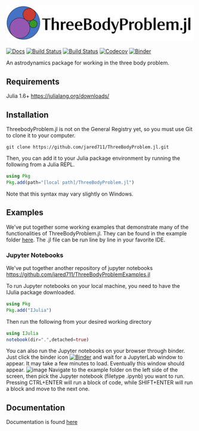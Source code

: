 ![ThreeBodyProblem.jl](docs/src/assets/banner.png)

[![Docs](https://img.shields.io/badge/docs-stable-blue.svg)](https://jared711.github.io/ThreeBodyProblem.jl/)
[![Build Status](https://travis-ci.com/jared711/ThreeBodyProblem.jl.svg?branch=master)](https://travis-ci.com/jared711/ThreeBodyProblem.jl)
[![Build Status](https://ci.appveyor.com/api/projects/status/github/jared711/ThreeBodyProblem.jl?svg=true)](https://ci.appveyor.com/project/jared711/ThreeBodyProblem-jl)
[![Codecov](https://codecov.io/gh/jared711/ThreeBodyProblem.jl/branch/master/graph/badge.svg)](https://codecov.io/gh/jared711/ThreeBodyProblem.jl)
[![Binder](https://mybinder.org/badge_logo.svg)](https://mybinder.org/v2/gh/jared711/ThreeBodyProblem.jl/master)

An astrodynamics package for working in the three body problem.

## Requirements
Julia 1.6+ https://julialang.org/downloads/

## Installation
ThreebodyProblem.jl is not on the General Registry yet, so you must use Git to clone it to your computer.
```shell
git clone https://github.com/jared711/ThreeBodyProblem.jl.git
```
Then, you can add it to your Julia package environment by running the following from a Julia REPL.
```julia
using Pkg
Pkg.add(path="[local path]/ThreeBodyProblem.jl")
```
Note that this syntax may vary slightly on Windows.

## Examples
We've put together some working examples that demonstrate many of the functionalities of ThreeBodyProblem.jl. They can be found in the example folder [here](https://github.com/jared711/ThreeBodyProblem.jl/tree/master/example). The .jl file can be run line by line in your favorite IDE.

### Jupyter Notebooks
We've put together another repository of jupyter notebooks 
https://github.com/jared711/ThreeBodyProblemExamples.jl

To run Jupyter notebooks on your local machine, you need to have the IJulia package downloaded.
```julia
using Pkg
Pkg.add("IJulia")
```
Then run the following from your desired working directory
```julia
using IJulia
notebook(dir=".",detached=true)
```

You can also run the Jupyter notebooks on your browser through binder. Just click the binder icon [![Binder](https://mybinder.org/badge_logo.svg)](https://mybinder.org/v2/gh/jared711/ThreeBodyProblemExamples.jl/main) and wait for a JupyterLab window to appear. It may take a few minutes to load. Eventually this window should appear.
![image](https://user-images.githubusercontent.com/25643720/216104189-4d60e01b-dc72-4946-b72f-0d774bd78187.png)
Navigate to the example folder on the left side of the screen, then pick the Jupyter notebook (filetype .ipynb) you want to run. Pressing CTRL+ENTER will run a block of code, while SHIFT+ENTER will run a block and move to the next one.

## Documentation
Documentation is found [here](https://jared711.github.io/ThreeBodyProblem.jl)
